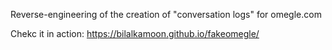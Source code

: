 Reverse-engineering of the creation of "conversation logs" for omegle.com

Chekc it in action: https://bilalkamoon.github.io/fakeomegle/
